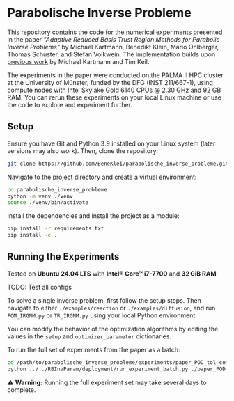 # Parabolische Inverse Probleme

This repository contains the code for the numerical experiments presented in the paper *"Adaptive Reduced Basis Trust Region Methods for Parabolic Inverse Problems"* by Michael Kartmann, Benedikt Klein, Mario Ohlberger, Thomas Schuster, and Stefan Volkwein. The implementation builds upon [previous work](https://zenodo.org/records/8328835) by Michael Kartmann and Tim Keil.

The experiments in the paper were conducted on the PALMA II HPC cluster at the University of Münster, funded by the DFG (INST 211/667-1), using compute nodes with Intel Skylake Gold 6140 CPUs @ 2.30 GHz and 92 GB RAM. You can rerun these experiments on your local Linux machine or use the code to explore and experiment further.


## Setup

Ensure you have Git and Python 3.9 installed on your Linux system (later versions may also work). Then, clone the repository:

```bash
git clone https://github.com/BeneKlei/parabolische_inverse_probleme.git
```

Navigate to the project directory and create a virtual environment:

```bash
cd parabolische_inverse_probleme
python -m venv ./venv
source ./venv/bin/activate
```

Install the dependencies and install the project as a module:

```bash
pip install -r requirements.txt
pip install -e .
```

## Running the Experiments

Tested on **Ubuntu 24.04 LTS** with **Intel® Core™ i7-7700** and **32 GiB RAM**

TODO: Test all configs

To solve a single inverse problem, first follow the setup steps. Then navigate to either `./examples/reaction` or `./examples/diffusion`, and run `FOM_IRGNM.py` or `TR_IRGNM.py` using your local Python environment.

You can modify the behavior of the optimization algorithms by editing the values in the `setup` and `optimizer_parameter` dictionaries.

To run the full set of experiments from the paper as a batch:

```bash
cd /path/to/parabolische_inverse_probleme/experiments/paper_POD_tol_compare
python ../../RBInvParam/deployment/run_experiment_batch.py ./paper_POD_tol_compare.py local
```

⚠️ **Warning:** Running the full experiment set may take several days to complete.



